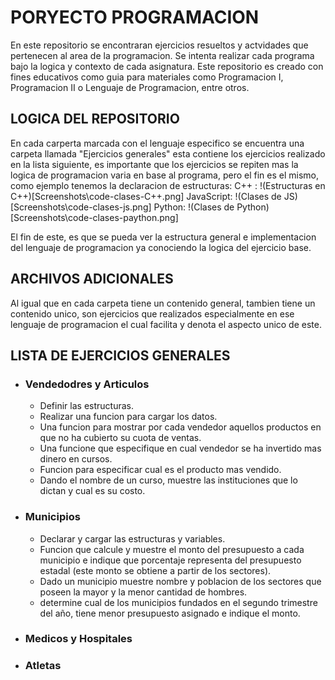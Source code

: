 # PORYECTO PROGRAMACION

En este repositorio se encontraran ejercicios resueltos y actvidades que pertenecen al area de la programacion. Se intenta realizar cada programa bajo la logica y contexto de cada asignatura. Este repositorio es creado con fines educativos como guia para materiales como Programacion I, Programacion II o Lenguaje de Programacion, entre otros.

## LOGICA DEL REPOSITORIO

En cada carperta marcada con el lenguaje especifico se encuentra una carpeta llamada "Ejercicios generales" esta contiene los ejercicios realizado en la lista siguiente, es importante que los ejercicios se repiten mas la logica de programacion varia en base al programa, pero el fin es el mismo, como ejemplo tenemos la declaracion de estructuras:
C++ :
!(Estructuras en C++)[Screenshots\code-clases-C++.png]
JavaScript:
!(Clases de JS)[Screenshots\code-clases-js.png]
Python:
!(Clases de Python)[Screenshots\code-clases-paython.png]

El fin de este, es que se pueda ver la estructura general e implementacion del lenguaje de programacion ya conociendo la logica del ejercicio base.

## ARCHIVOS ADICIONALES

Al igual que en cada carpeta tiene un contenido general, tambien tiene un contenido unico, son ejercicios que realizados especialmente en ese lenguaje de programacion el cual facilita y denota el aspecto unico de este.

## LISTA DE EJERCICIOS GENERALES

- ### Vendedodres y Articulos

  - Definir las estructuras.
  - Realizar una funcion para cargar los datos.
  - Una funcion para mostrar por cada vendedor aquellos productos en que no ha cubierto su cuota de ventas.
  - Una funcione que especifique en cual vendedor se ha invertido mas dinero en cursos.
  - Funcion para especificar cual es el producto mas vendido.
  - Dando el nombre de un curso, muestre las instituciones que lo dictan y cual es su costo.

- ### Municipios

  - Declarar y cargar las estructuras y variables.
  - Funcion que calcule y muestre el monto del presupuesto a cada municipio e indique que porcentaje representa del presupuesto estadal (este monto se obtiene a partir de los sectores).
  - Dado un municipio muestre nombre y poblacion de los sectores que poseen la mayor y la menor cantidad de hombres.
  - determine cual de los municipios fundados en el segundo trimestre del año, tiene menor presupuesto asignado e indique el monto.

- ### Medicos y Hospitales
- ### Atletas
